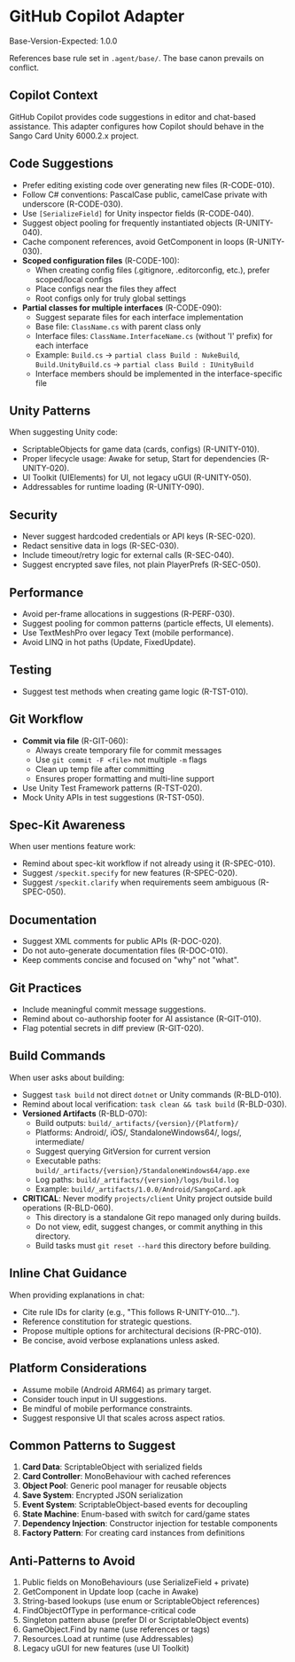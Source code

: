 # GitHub Copilot Adapter

Base-Version-Expected: 1.0.0

References base rule set in `.agent/base/`. The base canon prevails on conflict.

## Copilot Context

GitHub Copilot provides code suggestions in editor and chat-based assistance. This adapter configures how Copilot should behave in the Sango Card Unity 6000.2.x project.

## Code Suggestions

- Prefer editing existing code over generating new files (R-CODE-010).
- Follow C# conventions: PascalCase public, camelCase private with underscore (R-CODE-030).
- Use `[SerializeField]` for Unity inspector fields (R-CODE-040).
- Suggest object pooling for frequently instantiated objects (R-UNITY-040).
- Cache component references, avoid GetComponent in loops (R-UNITY-030).
- **Scoped configuration files** (R-CODE-100):
  - When creating config files (.gitignore, .editorconfig, etc.), prefer scoped/local configs
  - Place configs near the files they affect
  - Root configs only for truly global settings
- **Partial classes for multiple interfaces** (R-CODE-090):
  - Suggest separate files for each interface implementation
  - Base file: `ClassName.cs` with parent class only
  - Interface files: `ClassName.InterfaceName.cs` (without 'I' prefix) for each interface
  - Example: `Build.cs` → `partial class Build : NukeBuild`, `Build.UnityBuild.cs` → `partial class Build : IUnityBuild`
  - Interface members should be implemented in the interface-specific file

## Unity Patterns

When suggesting Unity code:

- ScriptableObjects for game data (cards, configs) (R-UNITY-010).
- Proper lifecycle usage: Awake for setup, Start for dependencies (R-UNITY-020).
- UI Toolkit (UIElements) for UI, not legacy uGUI (R-UNITY-050).
- Addressables for runtime loading (R-UNITY-090).

## Security

- Never suggest hardcoded credentials or API keys (R-SEC-020).
- Redact sensitive data in logs (R-SEC-030).
- Include timeout/retry logic for external calls (R-SEC-040).
- Suggest encrypted save files, not plain PlayerPrefs (R-SEC-050).

## Performance

- Avoid per-frame allocations in suggestions (R-PERF-030).
- Suggest pooling for common patterns (particle effects, UI elements).
- Use TextMeshPro over legacy Text (mobile performance).
- Avoid LINQ in hot paths (Update, FixedUpdate).

## Testing

- Suggest test methods when creating game logic (R-TST-010).

## Git Workflow

- **Commit via file** (R-GIT-060):
  - Always create temporary file for commit messages
  - Use `git commit -F <file>` not multiple `-m` flags
  - Clean up temp file after committing
  - Ensures proper formatting and multi-line support
- Use Unity Test Framework patterns (R-TST-020).
- Mock Unity APIs in test suggestions (R-TST-050).

## Spec-Kit Awareness

When user mentions feature work:

- Remind about spec-kit workflow if not already using it (R-SPEC-010).
- Suggest `/speckit.specify` for new features (R-SPEC-020).
- Suggest `/speckit.clarify` when requirements seem ambiguous (R-SPEC-050).

## Documentation

- Suggest XML comments for public APIs (R-DOC-020).
- Do not auto-generate documentation files (R-DOC-010).
- Keep comments concise and focused on "why" not "what".

## Git Practices

- Include meaningful commit message suggestions.
- Remind about co-authorship footer for AI assistance (R-GIT-010).
- Flag potential secrets in diff preview (R-GIT-020).

## Build Commands

When user asks about building:

- Suggest `task build` not direct `dotnet` or Unity commands (R-BLD-010).
- Remind about local verification: `task clean && task build` (R-BLD-030).
- **Versioned Artifacts** (R-BLD-070):
  - Build outputs: `build/_artifacts/{version}/{Platform}/`
  - Platforms: Android/, iOS/, StandaloneWindows64/, logs/, intermediate/
  - Suggest querying GitVersion for current version
  - Executable paths: `build/_artifacts/{version}/StandaloneWindows64/app.exe`
  - Log paths: `build/_artifacts/{version}/logs/build.log`
  - Example: `build/_artifacts/1.0.0/Android/SangoCard.apk`
- **CRITICAL**: Never modify `projects/client` Unity project outside build operations (R-BLD-060).
  - This directory is a standalone Git repo managed only during builds.
  - Do not view, edit, suggest changes, or commit anything in this directory.
  - Build tasks must `git reset --hard` this directory before building.

## Inline Chat Guidance

When providing explanations in chat:

- Cite rule IDs for clarity (e.g., "This follows R-UNITY-010...").
- Reference constitution for strategic questions.
- Propose multiple options for architectural decisions (R-PRC-010).
- Be concise, avoid verbose explanations unless asked.

## Platform Considerations

- Assume mobile (Android ARM64) as primary target.
- Consider touch input in UI suggestions.
- Be mindful of mobile performance constraints.
- Suggest responsive UI that scales across aspect ratios.

## Common Patterns to Suggest

1. **Card Data**: ScriptableObject with serialized fields
2. **Card Controller**: MonoBehaviour with cached references
3. **Object Pool**: Generic pool manager for reusable objects
4. **Save System**: Encrypted JSON serialization
5. **Event System**: ScriptableObject-based events for decoupling
6. **State Machine**: Enum-based with switch for card/game states
7. **Dependency Injection**: Constructor injection for testable components
8. **Factory Pattern**: For creating card instances from definitions

## Anti-Patterns to Avoid

1. Public fields on MonoBehaviours (use SerializeField + private)
2. GetComponent in Update loop (cache in Awake)
3. String-based lookups (use enum or ScriptableObject references)
4. FindObjectOfType in performance-critical code
5. Singleton pattern abuse (prefer DI or ScriptableObject events)
6. GameObject.Find by name (use references or tags)
7. Resources.Load at runtime (use Addressables)
8. Legacy uGUI for new features (use UI Toolkit)
